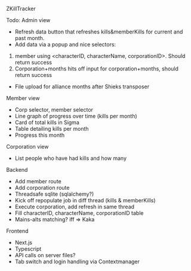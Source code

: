 ZKillTracker

Todo:
Admin view
- Refresh data button that refreshes kills&memberKills for current and past month.
- Add data via a popup and nice selectors:
1. member using <characterID, characterName, corporationID>. Should return success
2. Corporation+months <corporationID> hits off input for corporation+months, should return success
- File upload for alliance months after Shieks transposer

Member view
- Corp selector, member selector
- Line graph of progress over time (kills per month)
- Card of total kills in Sigma
- Table detailing kills per month
- Progress this month

Corporation view
- List people who have had kills and how many

Backend
- Add member route
- Add corporation route
- Threadsafe sqlite (sqlalchemy?)
- Kick off repopulate job in diff thread (kills & memberKills)
- Execute corporation, add refresh in same thread
- Fill characterID, characterName, corporationID table
- Mains-alts matching? iff => Kaka

Frontend
- Next.js
- Typescript
- API calls on server files?
- Tab switch and login handling via Contextmanager